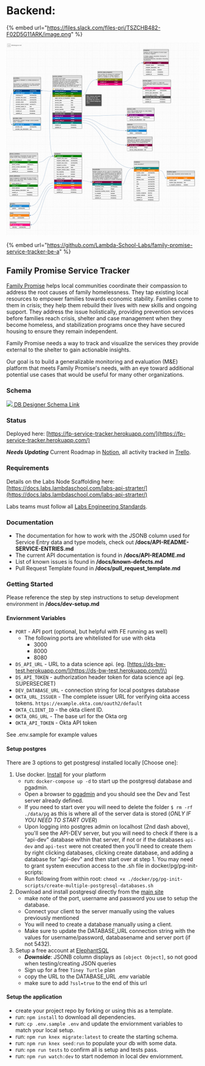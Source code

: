 # Backend:



{% embed url="https://files.slack.com/files-pri/TSZCHB482-F02D5G11ARK/image.png" %}



![](../../.gitbook/assets/image%20%282%29.png)





{% embed url="https://github.com/Lambda-School-Labs/family-promise-service-tracker-be-a" %}



## Family Promise Service Tracker

[Family Promise](https://familypromise.org/) helps local communities coordinate their compassion to address the root causes of family homelessness. They tap existing local resources to empower families towards economic stability. Families come to them in crisis; they help them rebuild their lives with new skills and ongoing support. They address the issue holistically, providing prevention services before families reach crisis, shelter and case management when they become homeless, and stabilization programs once they have secured housing to ensure they remain independent.

Family Promise needs a way to track and visualize the services they provide external to the shelter to gain actionable insights.

Our goal is to build a generalizable monitoring and evaluation \(M&E\) platform that meets Family Promise's needs, with an eye toward additional potential use cases that would be useful for many other organizations.

### Schema

[![](./docs/Labs37%20DB%20Schema.png) DB Designer Schema Link](https://dbdesigner.page.link/VWjy5xWKghDumgmV8)

### Status

Deployed here: [https://fp-service-tracker.herokuapp.com/](https://fp-service-tracker.herokuapp.com/)

_**Needs Updating**_ Current Roadmap in [Notion](https://www.notion.so/Roadmap-Family-Promise-Service-Tracker-2ca00c11c8e14dec93c861ac7aae49c0), all activity tracked in [Trello](https://trello.com/b/U8UUCBeb/family-promise-service-tracker).

### Requirements

Details on the Labs Node Scaffolding here: [https://docs.labs.lambdaschool.com/labs-api-strarter/](https://docs.labs.lambdaschool.com/labs-api-strarter/)

Labs teams must follow all [Labs Engineering Standards](https://docs.labs.lambdaschool.com/standards/).

### Documentation

* The documentation for how to work with the JSONB column used for Service Entry data and type models, check out **/docs/API-README-SERVICE-ENTRIES.md**
* The current API documentation is found in **/docs/API-README.md**
* List of known issues is found in **/docs/known-defects.md**
* Pull Request Template found in **/docs/pull\_request\_template.md**

### Getting Started

Please reference the step by step instructions to setup development environment in **/docs/dev-setup.md**

#### Enviornment Variables

* `PORT` - API port \(optional, but helpful with FE running as well\)
  * The following ports are whitelisted for use with okta
    * 3000
    * 8000
    * 8080
* `DS_API_URL` - URL to a data science api. \(eg. [https://ds-bw-test.herokuapp.com/](https://ds-bw-test.herokuapp.com/)\)
* `DS_API_TOKEN` - authorization header token for data science api \(eg. SUPERSECRET\)
* `DEV_DATABASE_URL` - connection string for local postgres database
* `OKTA_URL_ISSUER` - The complete issuer URL for verifying okta access tokens. `https://example.okta.com/oauth2/default`
* `OKTA_CLIENT_ID` - the okta client ID.
* `OKTA_ORG_URL` - The base url for the Okta org
* `OKTA_API_TOKEN` - Okta API token

See .env.sample for example values

#### Setup postgres

There are 3 options to get postgresql installed locally \[Choose one\]:

1. Use docker. [Install](https://docs.docker.com/get-docker/) for your platform
   * run: `docker-compose up -d` to start up the postgresql database and pgadmin.
   * Open a browser to [pgadmin](http://localhost:5050/) and you should see the Dev and Test server already defined.
   * If you need to start over you will need to delete the folder `$ rm -rf ./data/pg` as this is where all of the server data is stored \(_ONLY IF YOU NEED TO START OVER_\)
   * Upon logging into postgres admin on localhost \(2nd dash above\), you'll see the API-DEV server, but you will need to check if there is a "api-dev" database within that server, if not or if the databases `api-dev` and `api-test` were not created then you'll need to create them by right clicking databases, clicking create database, and adding a database for "api-dev" and then start over at step 1. You may need to grant system execution access to the .sh file in docker/pg/pg-init-scripts:
   * Run following from within root: `chmod +x ./docker/pg/pg-init-scripts/create-multiple-postgresql-databases.sh`
2. Download and install postgresql directly from the [main site](https://www.postgresql.org/download/)
   * make note of the port, username and password you use to setup the database.
   * Connect your client to the server manually using the values previously mentioned
   * You will need to create a database manually using a client.
   * Make sure to update the DATABASE\_URL connection string with the values for username/password, databasename and server port \(if not 5432\).
3. Setup a free account at [ElephantSQL](https://www.elephantsql.com/plans.html)
   * _**Downside**_: JSONB column displays as `[object Object]`, so not good when testing/creating JSON queries
   * Sign up for a free `Tiney Turtle` plan
   * copy the URL to the DATABASE\_URL .env variable
   * make sure to add `?ssl=true` to the end of this url

#### Setup the application

* create your project repo by forking or using this as a template.
* run: `npm install` to download all dependencies.
* run: `cp .env.sample .env` and update the enviornment variables to match your local setup.
* run: `npm run knex migrate:latest` to create the starting schema.
* run: `npm run knex seed:run` to populate your db with some data.
* run: `npm run tests` to confirm all is setup and tests pass.
* run: `npm run watch:dev` to start nodemon in local dev enviornment.

